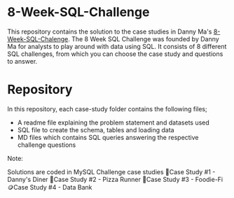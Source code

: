 # 8-Week-SQL-Challenge

This repository contains the solution to the case studies in Danny Ma's [8-Week-SQL-Chalenge](https://8weeksqlchallenge.com/). The 8 Week SQL Challenge was founded by Danny Ma for analysts to play around with data using SQL. It consists of 8 different SQL challenges, from which you can choose the case study and questions to answer.

# Repository
In this repository, each case-study folder contains the following files;

 - A readme file explaining the problem statement and datasets used
 - SQL file to create the schema, tables and loading data
 - MD files which contains SQL queries answering the respective challenge questions

Note:

Solutions are coded in MySQL
Challenge case studies
🍜Case Study #1 - Danny's Diner
🍕Case Study #2 - Pizza Runner
🥑Case Study #3 - Foodie-Fi
🪙Case Study #4 - Data Bank